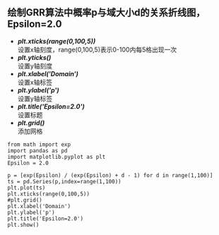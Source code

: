 ## 绘制GRR算法中概率p与域大小d的关系折线图，Epsilon=2.0

+ ***plt.xticks(range(0,100,5))***      
设置x轴刻度，range(0,100,5)表示0-100内每5格出现一次
+ ***plt.yticks()***     
设置y轴刻度
+ ***plt.xlabel('Domain')***            
设置x轴标签
+ ***plt.ylabel('p')***                 
设置y轴标签
+ ***plt.title('Epsilon=2.0')***        
设置标题
+ ***plt.grid()***                      
添加网格



```
from math import exp
import pandas as pd
import matplotlib.pyplot as plt
Epsilon = 2.0

p = [exp(Epsilon) / (exp(Epsilon) + d - 1) for d in range(1,100)]
ts = pd.Series(p,index=range(1,100))
plt.plot(ts)
plt.xticks(range(0,100,5))
#plt.grid()
plt.xlabel('Domain')
plt.ylabel('p')
plt.title('Epsilon=2.0')
plt.show()
```
